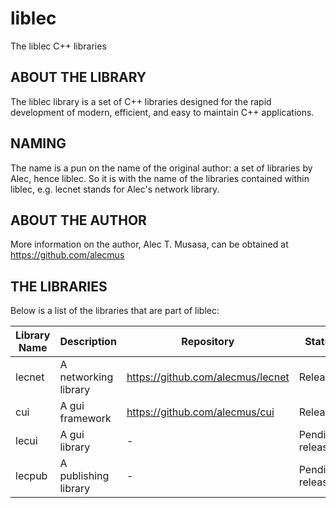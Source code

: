# liblec
The liblec C++ libraries

## ABOUT THE LIBRARY
The liblec library is a set of C++ libraries designed for the rapid development of modern, efficient, and easy to maintain C++ applications.

## NAMING
The name is a pun on the name of the original author: a set of libraries by Alec, hence liblec. So it is with the name of the libraries contained within liblec, e.g. lecnet stands for Alec's network library.

## ABOUT THE AUTHOR
More information on the author, Alec T. Musasa, can be obtained at https://github.com/alecmus

## THE LIBRARIES
Below is a list of the libraries that are part of liblec:

Library Name | Description          | Repository                        | Status
------------ | -------------------- | --------------------------------- | -------------
lecnet       | A networking library | https://github.com/alecmus/lecnet | Released
cui          | A gui framework      | https://github.com/alecmus/cui    | Released
lecui        | A gui library        | -                                 | Pending release
lecpub       | A publishing library | -                                 | Pending release
